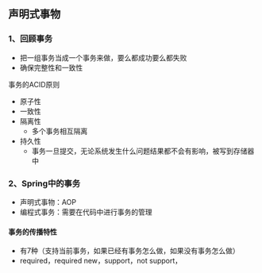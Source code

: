 ## 声明式事物

### 1、回顾事务

- 把一组事务当成一个事务来做，要么都成功要么都失败
- 确保完整性和一致性

事务的ACID原则

- 原子性
- 一致性
- 隔离性
  - 多个事务相互隔离
- 持久性
  - 事务一旦提交，无论系统发生什么问题结果都不会有影响，被写到存储器中

### 2、Spring中的事务

- 声明式事物：AOP
- 编程式事务：需要在代码中进行事务的管理

#### 事务的传播特性

- 有7种（支持当前事务，如果已经有事务怎么做，如果没有事务怎么做）
- required，required new，support，not support，